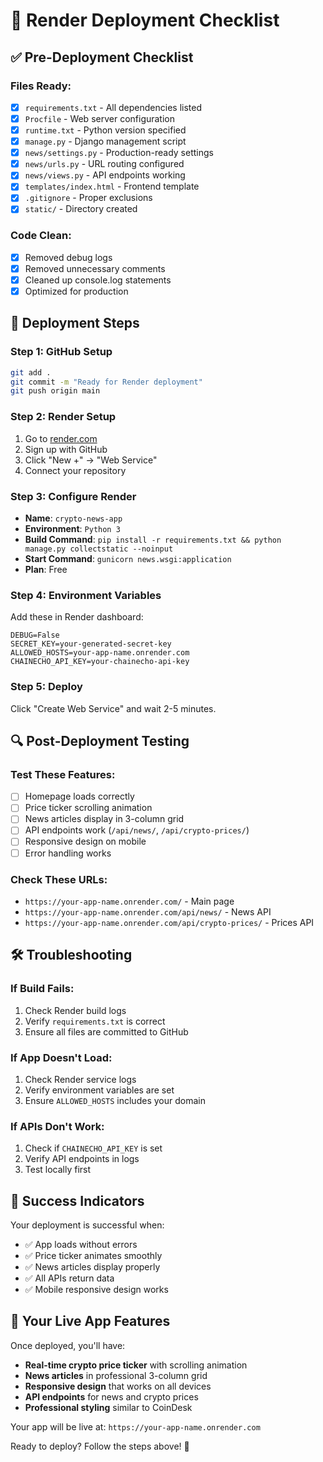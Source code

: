 # 🚀 Render Deployment Checklist

## ✅ Pre-Deployment Checklist

### Files Ready:
- [x] `requirements.txt` - All dependencies listed
- [x] `Procfile` - Web server configuration
- [x] `runtime.txt` - Python version specified
- [x] `manage.py` - Django management script
- [x] `news/settings.py` - Production-ready settings
- [x] `news/urls.py` - URL routing configured
- [x] `news/views.py` - API endpoints working
- [x] `templates/index.html` - Frontend template
- [x] `.gitignore` - Proper exclusions
- [x] `static/` - Directory created

### Code Clean:
- [x] Removed debug logs
- [x] Removed unnecessary comments
- [x] Cleaned up console.log statements
- [x] Optimized for production

## 🎯 Deployment Steps

### Step 1: GitHub Setup
```bash
git add .
git commit -m "Ready for Render deployment"
git push origin main
```

### Step 2: Render Setup
1. Go to [render.com](https://render.com)
2. Sign up with GitHub
3. Click "New +" → "Web Service"
4. Connect your repository

### Step 3: Configure Render
- **Name**: `crypto-news-app`
- **Environment**: `Python 3`
- **Build Command**: `pip install -r requirements.txt && python manage.py collectstatic --noinput`
- **Start Command**: `gunicorn news.wsgi:application`
- **Plan**: Free

### Step 4: Environment Variables
Add these in Render dashboard:
```
DEBUG=False
SECRET_KEY=your-generated-secret-key
ALLOWED_HOSTS=your-app-name.onrender.com
CHAINECHO_API_KEY=your-chainecho-api-key
```

### Step 5: Deploy
Click "Create Web Service" and wait 2-5 minutes.

## 🔍 Post-Deployment Testing

### Test These Features:
- [ ] Homepage loads correctly
- [ ] Price ticker scrolling animation
- [ ] News articles display in 3-column grid
- [ ] API endpoints work (`/api/news/`, `/api/crypto-prices/`)
- [ ] Responsive design on mobile
- [ ] Error handling works

### Check These URLs:
- `https://your-app-name.onrender.com/` - Main page
- `https://your-app-name.onrender.com/api/news/` - News API
- `https://your-app-name.onrender.com/api/crypto-prices/` - Prices API

## 🛠️ Troubleshooting

### If Build Fails:
1. Check Render build logs
2. Verify `requirements.txt` is correct
3. Ensure all files are committed to GitHub

### If App Doesn't Load:
1. Check Render service logs
2. Verify environment variables are set
3. Ensure `ALLOWED_HOSTS` includes your domain

### If APIs Don't Work:
1. Check if `CHAINECHO_API_KEY` is set
2. Verify API endpoints in logs
3. Test locally first

## 🎉 Success Indicators

Your deployment is successful when:
- ✅ App loads without errors
- ✅ Price ticker animates smoothly
- ✅ News articles display properly
- ✅ All APIs return data
- ✅ Mobile responsive design works

## 📱 Your Live App Features

Once deployed, you'll have:
- **Real-time crypto price ticker** with scrolling animation
- **News articles** in professional 3-column grid
- **Responsive design** that works on all devices
- **API endpoints** for news and crypto prices
- **Professional styling** similar to CoinDesk

Your app will be live at: `https://your-app-name.onrender.com`

Ready to deploy? Follow the steps above! 🚀 